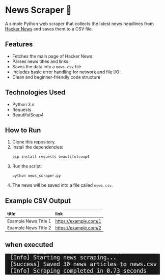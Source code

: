 # News Scraper 📰

A simple Python web scraper that collects the latest news headlines from [Hacker News](https://news.ycombinator.com/) and saves them to a CSV file.

## Features
- Fetches the main page of Hacker News
- Parses news titles and links
- Saves the data into a `news.csv` file
- Includes basic error handling for network and file I/O
- Clean and beginner-friendly code structure

## Technologies Used
- Python 3.x
- Requests
- BeautifulSoup4

## How to Run
1. Clone this repository.
2. Install the dependencies:
    ```bash
    pip install requests beautifulsoup4
    ```
3. Run the script:
    ```bash
    python news_scraper.py
    ```
4. The news will be saved into a file called `news.csv`.

## Example CSV Output
| title | link |
|:---|:---|
| Example News Title 1 | https://example.com/1 |
| Example News Title 2 | https://example.com/2 |

## when executed
![news_scraper result](./result.png)
